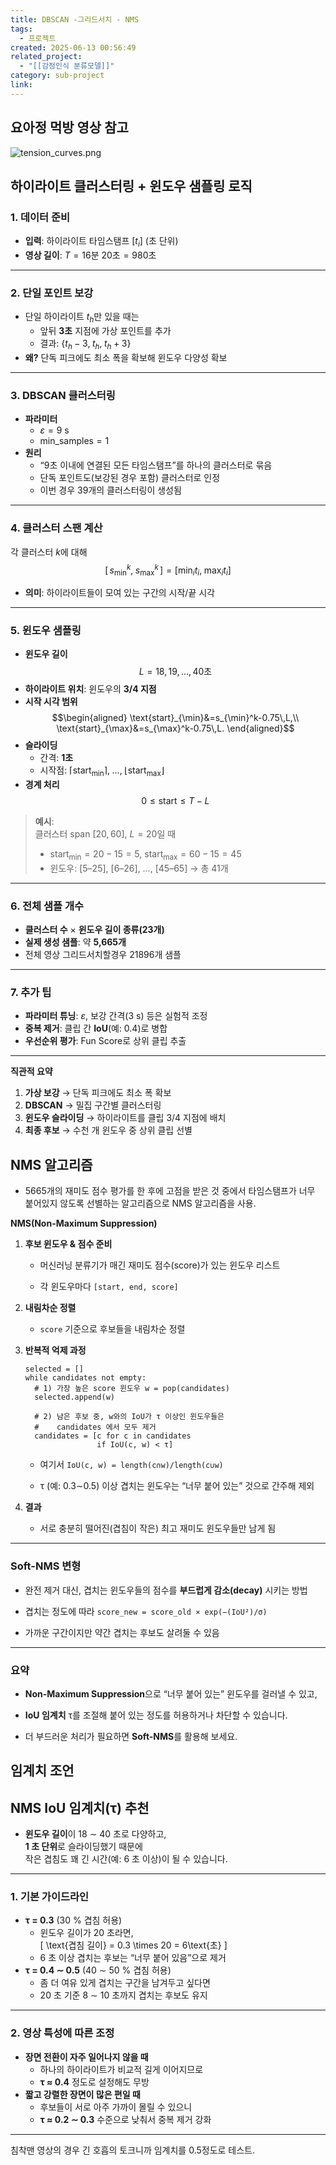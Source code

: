 ```yaml
---
title: DBSCAN -그리드서치 - NMS
tags:
  - 프로젝트
created: 2025-06-13 00:56:49
related_project:
  - "[[감정인식 분류모델]]"
category: sub-project
link:
---
```

## 요아정 먹방 영상 참고
![tension_curves.png](file:///D:%5Cmy_projects%5Cfunny_clip_classify%5Coutputs%5Cvisualization%5C토핑만_2만_원_정도_넣은_요아정_아이스크림_먹방_merged%5Ctension_curves.png)
## 하이라이트 클러스터링 + 윈도우 샘플링 로직

### 1. 데이터 준비  
- **입력**: 하이라이트 타임스탬프 $[t_i]$ (초 단위)  
- **영상 길이**: $T=16\text{분 }20\text{초}=980\text{초}$

---

### 2. 단일 포인트 보강  
- 단일 하이라이트 $t_h$만 있을 때는  
  - 앞뒤 **3초** 지점에 가상 포인트를 추가  
  - 결과: $\{t_h-3,\;t_h,\;t_h+3\}$  
- **왜?** 단독 피크에도 최소 폭을 확보해 윈도우 다양성 확보

---

### 3. DBSCAN 클러스터링  
- **파라미터**  
  - $\varepsilon=9\text{ s}$  
  - $\mathrm{min\_samples}=1$  
- **원리**  
  - “9초 이내에 연결된 모든 타임스탬프”를 하나의 클러스터로 묶음  
  - 단독 포인트도(보강된 경우 포함) 클러스터로 인정
  - 이번 경우 39개의 클러스터링이 생성됨 

---

### 4. 클러스터 스팬 계산  
각 클러스터 $k$에 대해  
$$[\,s_{\min}^k,\;s_{\max}^k\,]=[\min_i t_i,\;\max_i t_i]$$  
- **의미**: 하이라이트들이 모여 있는 구간의 시작/끝 시각

---

### 5. 윈도우 샘플링  
- **윈도우 길이**  
  $$L=18,19,\dots,40\text{초}$$
- **하이라이트 위치**: 윈도우의 **3/4 지점**  
- **시작 시각 범위**  
  $$\begin{aligned}
    \text{start}_{\min}&=s_{\min}^k-0.75\,L,\\
    \text{start}_{\max}&=s_{\max}^k-0.75\,L.
  \end{aligned}$$
- **슬라이딩**  
  - 간격: **1초**  
  - 시작점: $\lceil\text{start}_{\min}\rceil,\;\dots,\;\lfloor\text{start}_{\max}\rfloor$  
- **경계 처리**  
  $$0\le\text{start}\le T-L$$

> **예시**:  
> 클러스터 span $[20,60]$, $L=20$일 때  
> - $\text{start}_{\min}=20-15=5$, $\text{start}_{\max}=60-15=45$  
> - 윈도우: [5–25], [6–26], …, [45–65] → 총 41개

---

### 6. 전체 샘플 개수  
- **클러스터 수** × **윈도우 길이 종류(23개)**  
- **실제 생성 샘플**: 약 **5,665개**
- 전체 영상 그리드서치할경우 21896개 샘플

---

### 7. 추가 팁  
- **파라미터 튜닝**: $\varepsilon$, 보강 간격(3 s) 등은 실험적 조정  
- **중복 제거**: 클립 간 **IoU**(예: 0.4)로 병합  
- **우선순위 평가**: Fun Score로 상위 클립 추출

---

**직관적 요약**  
1. **가상 보강** → 단독 피크에도 최소 폭 확보  
2. **DBSCAN** → 밀집 구간별 클러스터링  
3. **윈도우 슬라이딩** → 하이라이트를 클립 3/4 지점에 배치  
4. **최종 후보** → 수천 개 윈도우 중 상위 클립 선별  


## NMS 알고리즘
- 5665개의 재미도 점수 평가를 한 후에 고점을 받은 것 중에서 타임스탬프가 너무 붙어있지 않도록 선별하는 알고리즘으로 NMS 알고리즘을 사용.

**NMS(Non-Maximum Suppression)**

1. **후보 윈도우 & 점수 준비**
    
    - 머신러닝 분류기가 매긴 재미도 점수(score)가 있는 윈도우 리스트
        
    - 각 윈도우마다 `[start, end, score]`
        
2. **내림차순 정렬**
    
    - `score` 기준으로 후보들을 내림차순 정렬
        
3. **반복적 억제 과정**
    
    ```pseudo
    selected = []
    while candidates not empty:
      # 1) 가장 높은 score 윈도우 w = pop(candidates)
      selected.append(w)
    
      # 2) 남은 후보 중, w와의 IoU가 τ 이상인 윈도우들은
      #    candidates 에서 모두 제거
      candidates = [c for c in candidates
                    if IoU(c, w) < τ]
    ```
    
    - 여기서 `IoU(c, w) = length(c∩w)/length(c∪w)`
        
    - τ (예: 0.3∼0.5) 이상 겹치는 윈도우는 “너무 붙어 있는” 것으로 간주해 제외
        
4. **결과**
    
    - 서로 충분히 떨어진(겹침이 작은) 최고 재미도 윈도우들만 남게 됨
        

---

### Soft-NMS 변형

- 완전 제거 대신, 겹치는 윈도우들의 점수를 **부드럽게 감소(decay)** 시키는 방법
    
- 겹치는 정도에 따라 `score_new = score_old × exp(−(IoU²)/σ)`
    
- 가까운 구간이지만 약간 겹치는 후보도 살려둘 수 있음
    

---

### 요약

- **Non-Maximum Suppression**으로 “너무 붙어 있는” 윈도우를 걸러낼 수 있고,
    
- **IoU 임계치** τ를 조절해 붙어 있는 정도를 허용하거나 차단할 수 있습니다.
    
- 더 부드러운 처리가 필요하면 **Soft-NMS**를 활용해 보세요.


## 임계치 조언
## NMS IoU 임계치(τ) 추천

- **윈도우 길이**이 18 ∼ 40 초로 다양하고,  
  **1 초 단위**로 슬라이딩했기 때문에  
  작은 겹침도 꽤 긴 시간(예: 6 초 이상)이 될 수 있습니다.

---

### 1. 기본 가이드라인  
- **τ = 0.3** (30 % 겹침 허용)  
  - 윈도우 길이가 20 초라면,  
    \[
      \text{겹침 길이} = 0.3 \times 20 = 6\text{초}
    \]
  - 6 초 이상 겹치는 후보는 “너무 붙어 있음”으로 제거  
- **τ = 0.4 ∼ 0.5** (40 ∼ 50 % 겹침 허용)  
  - 좀 더 여유 있게 겹치는 구간을 남겨두고 싶다면  
  - 20 초 기준 8 ∼ 10 초까지 겹치는 후보도 유지

---

### 2. 영상 특성에 따른 조정  
- **장면 전환이 자주 일어나지 않을 때**  
  - 하나의 하이라이트가 비교적 길게 이어지므로  
  - **τ ≈ 0.4** 정도로 설정해도 무방  
- **짧고 강렬한 장면이 많은 편일 때**  
  - 후보들이 서로 아주 가까이 몰릴 수 있으니  
  - **τ ≈ 0.2 ∼ 0.3** 수준으로 낮춰서 중복 제거 강화

---

침착맨 영상의 경우 긴 호흡의 토크니까 임계치를 0.5정도로 테스트.